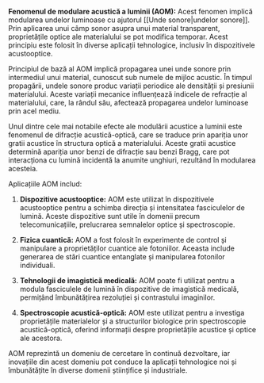 **Fenomenul de modulare acustică a luminii (AOM):** Acest fenomen implică modularea undelor luminoase cu ajutorul [[Unde sonore|undelor sonore]]. Prin aplicarea unui câmp sonor asupra unui material transparent, proprietățile optice ale materialului se pot modifica temporar. Acest principiu este folosit în diverse aplicații tehnologice, inclusiv în dispozitivele acustooptice.

Principiul de bază al AOM implică propagarea unei unde sonore prin intermediul unui material, cunoscut sub numele de mijloc acustic. În timpul propagării, undele sonore produc variații periodice ale densității și presiunii materialului. Aceste variații mecanice influențează indicele de refracție al materialului, care, la rândul său, afectează propagarea undelor luminoase prin acel mediu.

Unul dintre cele mai notabile efecte ale modulării acustice a luminii este fenomenul de difracție acustică-optică, care se traduce prin apariția unor gratii acustice în structura optică a materialului. Aceste gratii acustice determină apariția unor benzi de difracție sau benzi Bragg, care pot interacționa cu lumină incidentă la anumite unghiuri, rezultând în modularea acesteia.

Aplicațiile AOM includ:

1. **Dispozitive acustooptice:** AOM este utilizat în dispozitivele acustooptice pentru a schimba direcția și intensitatea fasciculelor de lumină. Aceste dispozitive sunt utile în domenii precum telecomunicațiile, prelucrarea semnalelor optice și spectroscopie.
    
2. **Fizica cuantică:** AOM a fost folosit în experimente de control și manipulare a proprietăților cuantice ale fotoniilor. Aceasta include generarea de stări cuantice entanglate și manipularea fotonilor individuali.
    
3. **Tehnologii de imagistică medicală:** AOM poate fi utilizat pentru a modula fasciculele de lumină în dispozitive de imagistică medicală, permițând îmbunătățirea rezoluției și contrastului imaginilor.
    
4. **Spectroscopie acustică-optică:** AOM este utilizat pentru a investiga proprietățile materialelor și a structurilor biologice prin spectroscopie acustică-optică, oferind informații despre proprietățile acustice și optice ale acestora.
    

AOM reprezintă un domeniu de cercetare în continuă dezvoltare, iar inovațiile din acest domeniu pot conduce la aplicații tehnologice noi și îmbunătățite în diverse domenii științifice și industriale.